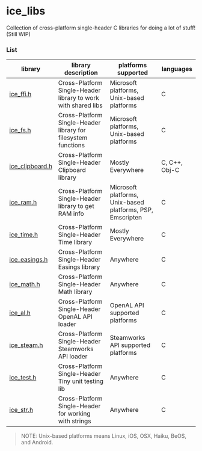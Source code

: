 # ice_libs

Collection of cross-platform single-header C libraries for doing a lot of stuff! (Still WIP)

### List

| library                                                                               | library description                                              | platforms supported                                          | languages     |
|---------------------------------------------------------------------------------------|------------------------------------------------------------------|--------------------------------------------------------------|---------------|
| [ice_ffi.h](https://github.com/Rabios/ice_libs/raw/master/ice_ffi.h)                  | Cross-Platform Single-Header library to work with shared libs    | Microsoft platforms, Unix-based platforms                    | C             |
| [ice_fs.h](https://github.com/Rabios/ice_libs/raw/master/ice_fs.h)                    | Cross-Platform Single-Header library for filesystem functions    | Microsoft platforms, Unix-based platforms                    | C             |
| [ice_clipboard.h](https://github.com/Rabios/ice_libs/raw/master/ice_clipboard.h)      | Cross-Platform Single-Header Clipboard library                   | Mostly Everywhere                                            | C, C++, Obj-C |
| [ice_ram.h](https://github.com/Rabios/ice_libs/raw/master/ice_ram.h)                  | Cross-Platform Single-Header library to get RAM info             | Microsoft platforms, Unix-based platforms, PSP, Emscripten   | C             |
| [ice_time.h](https://github.com/Rabios/ice_libs/raw/master/ice_time.h)                | Cross-Platform Single-Header Time library                        | Mostly Everywhere                                            | C             |
| [ice_easings.h](https://github.com/Rabios/ice_libs/raw/master/ice_easings.h)          | Cross-Platform Single-Header Easings library                     | Anywhere                                                     | C             |
| [ice_math.h](https://github.com/Rabios/ice_libs/raw/master/ice_math.h)                | Cross-Platform Single-Header Math library                        | Anywhere                                                     | C             |
| [ice_al.h](https://github.com/Rabios/ice_libs/raw/master/ice_al.h)                    | Cross-Platform Single-Header OpenAL API loader                   | OpenAL API supported platforms                               | C             |
| [ice_steam.h](https://github.com/Rabios/ice_libs/raw/master/ice_steam.h)              | Cross-Platform Single-Header Steamworks API loader               | Steamworks API supported platforms                           | C             |
| [ice_test.h](https://github.com/Rabios/ice_libs/raw/master/ice_test.h)                | Cross-Platform Single-Header Tiny unit testing lib               | Anywhere                                                     | C             |
| [ice_str.h](https://github.com/Rabios/ice_libs/raw/master/ice_str.h)                  | Cross-Platform Single-Header for working with strings            | Anywhere                                                     | C             |

> NOTE: Unix-based platforms means Linux, iOS, OSX, Haiku, BeOS, and Android.
